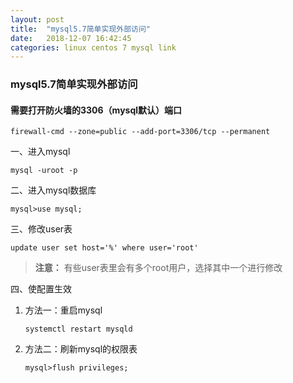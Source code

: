 ```yaml
---
layout: post
title:  "mysql5.7简单实现外部访问"
date:   2018-12-07 16:42:45
categories: linux centos 7 mysql link
---
```


### mysql5.7简单实现外部访问

#### 需要打开防火墙的3306（mysql默认）端口

```shell
firewall-cmd --zone=public --add-port=3306/tcp --permanent
```

一、进入mysql

   ```shell
   mysql -uroot -p
   ```

二、进入mysql数据库

   ```shell
   mysql>use mysql;
   ```

三、修改user表

   ```shell
   update user set host='%' where user='root'
   ```

>**注意：** 有些user表里会有多个root用户，选择其中一个进行修改

四、使配置生效

   1. 方法一：重启mysql
   
      ```shell
      systemctl restart mysqld
      ```
    
   2. 方法二：刷新mysql的权限表

      ```shell
      mysql>flush privileges;
      ```
